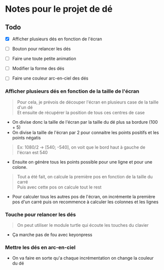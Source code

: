 # Notes pour le projet de dé

## Todo
- [x] Afficher plusieurs dés en fonction de l'écran
- [ ] Bouton pour relancer les dés
- [ ] Faire une toute petite animation
- [ ] Modifier la forme des dés
- [ ] Faire une couleur arc-en-ciel des dés



### Afficher plusieurs dés en fonction de la taille de l'écran
> Pour cela, je prévois de découper l'écran en plusieurs case de la taille d'un dé  
> Et ensuite de récupérer la position de tous ces centres de case

- On divise donc la taille de l'écran par la taille du dé plus sa bordure (100 + 5)
- On divise la taille de l'écran par 2 pour connaitre les points positifs et les points négatis
> Ex: 1080/2 -> [540; -540], on voit que le bord haut à gauche de l'écran est 540

- Ensuite on génère tous les points possible pour une ligne et pour une colone.
> Tout a été fait, on calcule la première pos en fonction de la taille du carré  
> Puis avec cette pos on calcule tout le rest

- Pour calculer tous les autres pos de l'écran, on incrémente la première pos d'un carré puis on recommence à calculer les colonnes et les lignes


### Touche pour relancer les dés
> On peut utiliser le module turtle qui écoute les touches du clavier
- Ça marche pas de fou avec keyonpress

### Mettre les dés en arc-en-ciel
- On va faire en sorte qu'a chaque incrémentation on change la couleur du dé
